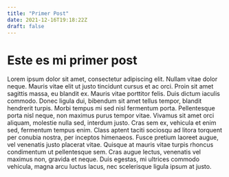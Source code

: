 ```yaml
---
title: "Primer Post"
date: 2021-12-16T19:18:22Z
draft: false
---
```


# Este es mi primer post

Lorem ipsum dolor sit amet, consectetur adipiscing elit. Nullam vitae dolor neque. Mauris vitae elit ut justo tincidunt cursus et ac orci. Proin sit amet sagittis massa, eu blandit ex. Mauris vitae porttitor felis. Duis dictum iaculis commodo. Donec ligula dui, bibendum sit amet tellus tempor, blandit hendrerit turpis. Morbi tempus mi sed nisl fermentum porta. Pellentesque porta nisl neque, non maximus purus tempor vitae. Vivamus sit amet orci aliquam, molestie nulla sed, interdum justo. Cras sem ex, vehicula et enim sed, fermentum tempus enim. Class aptent taciti sociosqu ad litora torquent per conubia nostra, per inceptos himenaeos. Fusce pretium laoreet augue, vel venenatis justo placerat vitae. Quisque at mauris vitae turpis rhoncus condimentum ut pellentesque sem. Cras augue lectus, venenatis vel maximus non, gravida et neque. Duis egestas, mi ultrices commodo vehicula, magna arcu luctus lacus, nec scelerisque ligula ipsum at justo.
